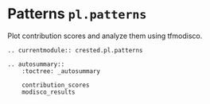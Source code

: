 # Patterns `pl.patterns`

Plot contribution scores and analyze them using tfmodisco.

```{eval-rst}
.. currentmodule:: crested.pl.patterns
```

```{eval-rst}
.. autosummary::
    :toctree: _autosummary

    contribution_scores
    modisco_results
```
